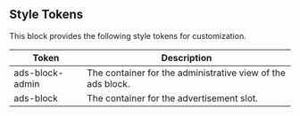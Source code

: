 ## Style Tokens

This block provides the following style tokens for customization.

| **Token**       | **Description**                                             |
| --------------- | ----------------------------------------------------------- |
| ads-block-admin | The container for the administrative view of the ads block. |
| ads-block       | The container for the advertisement slot.                   |
